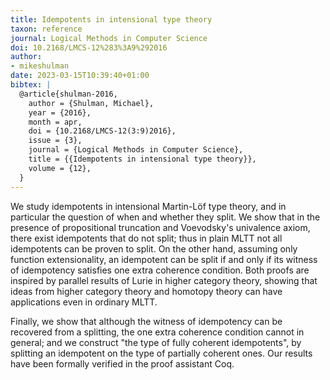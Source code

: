 ```yaml
---
title: Idempotents in intensional type theory
taxon: reference
journal: Logical Methods in Computer Science
doi: 10.2168/LMCS-12%283%3A9%292016
author:
- mikeshulman
date: 2023-03-15T10:39:40+01:00
bibtex: |
  @article{shulman-2016,
    author = {Shulman, Michael},
    year = {2016},
    month = apr,
    doi = {10.2168/LMCS-12(3:9)2016},
    issue = {3},
    journal = {Logical Methods in Computer Science},
    title = {{Idempotents in intensional type theory}},
    volume = {12},
  }
---
```


  We study idempotents in intensional Martin-Löf type theory, and in particular the question of when and whether they split. We show that in the presence of propositional truncation and Voevodsky's univalence axiom, there exist idempotents that do not split; thus in plain MLTT not all idempotents can be proven to split. On the other hand, assuming only function extensionality, an idempotent can be split if and only if its witness of idempotency satisfies one extra coherence condition. Both proofs are inspired by parallel results of Lurie in higher category theory, showing that ideas from higher category theory and homotopy theory can have applications even in ordinary MLTT.
  
  Finally, we show that although the witness of idempotency can be recovered from a splitting, the one extra coherence condition cannot in general; and we construct "the type of fully coherent idempotents", by splitting an idempotent on the type of partially coherent ones. Our results have been formally verified in the proof assistant Coq. 
